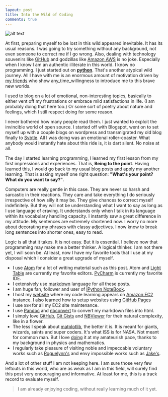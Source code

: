 ```yaml
---
layout: post
title: Into the Wild of Coding
comments: true
---
```


![alt text](http://www.dcs.gla.ac.uk/~jhw/spirals/spiral.png "Number Spirals")

At first, preparing myself to be lost in this wild appeared inevitable. It has its usual reasons. I was going to try something without any background, not even someone to correct me if I go wrong. Also, dealing with technology souvenirs like [GitHub](http://github.com/pyas/) and godzillas like [Amazon AWS](http://aws.amazon.com/) is no joke. Especially when I know I am an authentic illiterate in this world. I know no programming. I just started out on **[python](http://pyas.me/)**. That's another atypical wild journey. All I have with me is an enormous amount of motivation driven by [my friends](https://www.facebook.com/pavan.tummalapalli) who show any_time_willingness to introduce me to this brave new worlds.

I used to blog on a lot of emotional, non-interesting topics, basically to either vent off my frustrations or embrace mild satisfactions in life. (I am probably doing that here too.) Or some sort of poetry about nature and feelings, which I still respect doing for some reason.

I never bothered how many people read them. I just wanted to exploit the invincible world of open source. I started off with Blogspot, went on to set myself up with a couple blogs on wordpress and transmigrated my old blog finally to [Svbtle](http://asmind.com). All I was doing was an emotional roller-coaster. What anybody would instantly hate about this ride is, it is dart silent. No noise at all.

The day I started learning programming, I learned my first lesson from my first impressions and experiences. That is, **Being to the point**. Having learned this, I would go back to my usual blog posts and apply my another learning. That is asking myself one right question: **"What's your point? What do you want to say?"**.

Computers are really gentle in this case. They are never so harsh and sarcastic in their reactions. They care and take everything I do seriously irrespective of how silly it may be. They give chances to correct myself indefinitely. But they will not be understanding what I want  to say as long as I use language of craving. It understands only when I talk in its language within its vocabulary handling capacity. I instantly saw a great difference in my attitude. My sentences are extremely shortened now. I worry no more about decorating my phrases with classy adjectives. I now know to break long sentences into shorter ones, easy to read.

Logic is all that it takes. It is not easy. But it is essential. I believe now that programming may make me a better thinker. A logical thinker. I am not there yet, I will soon be. At least, now I have my favorite tools that I use at my disposal which I consider a great upgrade of myself.

- I use [Atom](http://atom.io/) for a lot of writing material such as this post. Atom and [Light Table](http://lighttable.com/) are currently my favorite editors. [PyCharm](https://www.jetbrains.com/pycharm/) is currently my favorite IDE.
- I extensively use [markdown](http://daringfireball.net/projects/markdown/) language for all these posts.
- I am huge fan, follower and user of [IPython NoteBook](http://ipython.org/notebook.html).
- I host my [website](http://pyas.me/) where my code learning appears on [Amazon EC2](http://aws.amazon.com/) instance. I also learned how to setup websites using [GitHub Pages](https://pages.github.com/)
- I use `SSH` for all my EC2 site maintenance.
- I use [Pandoc](http://johnmacfarlane.net/pandoc/) and [nbconvert](https://github.com/ipython/nbconvert) to convert my markdown files into html.
- I simply love [GitHub](http://github.com/pyas/), [Git Gists](http://gist.github.com) and [NBViewer](http://nbviewer.ipython.org/) for their natural complexity, like in a flower.
- The less I speak about [matplotlib](http://matplotlib.org/), the better it is. It is meant for giants, wizards, saints and super coders. It's what ISS is for NASA. Not meant for common man. But I love [doing](http://pyas.me/sci-num/intro_matplotlib_21j15.html) it at my amateurish pace, thanks to my background in physics and mathematics.
- I regularly take pleasure of visiting noble and impeccable voluntary works such as [Roguelynn's](http://newcoder.io) and envy impossible works such as [Jake's](http://jakevdp.github.io/blog/2012/09/05/quantum-python/).

And a lot of other stuff I am not keeping here. I am sure those very few leftouts in this world, who are as weak as I am in this field, will surely find this post very encouraging and informative. At least for me, this is a track record to evaluate myself.

> I am already enjoying coding, without really learning much of it yet.
